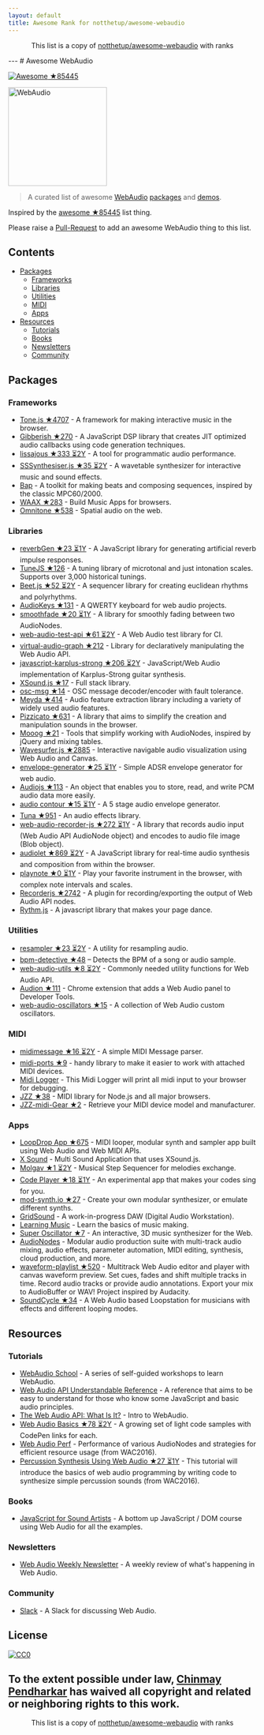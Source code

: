 ```yaml
---
layout: default
title: Awesome Rank for notthetup/awesome-webaudio
---
```


<p align="center">
	This list is a copy of <a href="https://github.com/notthetup/awesome-webaudio">notthetup/awesome-webaudio</a> with ranks
</p>
---
﻿# Awesome WebAudio

[![Awesome](https://cdn.rawgit.com/sindresorhus/awesome/d7305f38d29fed78fa85652e3a63e154dd8e8829/media/badge.svg) ★85445](https://github.com/sindresorhus/awesome)

<img src="https://raw.githubusercontent.com/voodootikigod/logo.js/master/webaudio/webaudio-js.png" width="200px" alt="WebAudio">

> A curated list of awesome [WebAudio](https://developer.mozilla.org/en-US/docs/Web/API/Web_Audio_API) [packages](#packages) and [demos](#demos).

Inspired by the [awesome ★85445](https://github.com/sindresorhus/awesome) list thing.

Please raise a [Pull-Request](https://github.com/notthetup/awesome-webaudio/pulls) to add an awesome WebAudio thing to this list.

## Contents
- [Packages](#packages)
  - [Frameworks](#frameworks)
  - [Libraries](#libraries)
  - [Utilities](#utilities)
  - [MIDI](#midi)
  - [Apps](#apps)
- [Resources](#resources)
  - [Tutorials](#tutorials)
  - [Books](#books)
  - [Newsletters](#newsletters)
  - [Community](#community)

## Packages

### Frameworks
- [Tone.js ★4707](https://github.com/Tonejs/Tone.js) - A framework for making interactive music in the browser.
- [Gibberish ★270](https://github.com/gibber-cc/gibberish) - A JavaScript DSP library that creates JIT optimized audio callbacks using code generation techniques.
- [lissajous ★333 ⏳2Y](https://github.com/kylestetz/lissajous) -  A tool for programmatic audio performance.
- [SSSynthesiser.js ★35 ⏳2Y](https://github.com/surikov/SSSynthesiser.js) -  A wavetable synthesizer for interactive music and sound effects.
- [Bap](http://bapjs.org/) - A toolkit for making beats and composing sequences, inspired by the classic MPC60/2000.
- [WAAX ★283](https://github.com/hoch/WAAX) - Build Music Apps for browsers.
- [Omnitone ★538](https://github.com/GoogleChrome/omnitone) - Spatial audio on the web.

### Libraries
- [reverbGen ★23 ⏳1Y](https://github.com/adelespinasse/reverbGen) - A JavaScript library for generating artificial reverb impulse responses.
- [TuneJS ★126](https://github.com/abbernie/tune) - A tuning library of microtonal and just intonation scales. Supports over 3,000 historical tunings.
- [Beet.js ★52 ⏳2Y](https://github.com/zya/beet.js) - A sequencer library for creating euclidean rhythms and polyrhythms.
- [AudioKeys ★131](https://github.com/kylestetz/AudioKeys) - A QWERTY keyboard for web audio projects.
- [smoothfade ★20 ⏳1Y](https://github.com/notthetup/smoothfade) - A library for smoothly fading between two AudioNodes.
- [web-audio-test-api ★61 ⏳2Y](https://github.com/mohayonao/web-audio-test-api) - A Web Audio test library for CI.
- [virtual-audio-graph ★212](https://github.com/benji6/virtual-audio-graph) - Library for declaratively manipulating the Web Audio API.
- [javascript-karplus-strong ★206 ⏳2Y](https://github.com/mrahtz/javascript-karplus-strong) - JavaScript/Web Audio implementation of Karplus-Strong guitar synthesis.
- [XSound.js ★17](https://github.com/Korilakkuma/XSound) - Full stack library.
- [osc-msg ★14](https://github.com/mohayonao/osc-msg) - OSC message decoder/encoder with fault tolerance.
- [Meyda ★414](https://github.com/meyda/meyda) - Audio feature extraction library including a variety of widely used audio features.
- [Pizzicato ★631](https://github.com/alemangui/pizzicato) - A library that aims to simplify the creation and manipulation sounds in the browser.
- [Mooog ★21](https://github.com/mattlima/mooog) - Tools that simplify working with AudioNodes, inspired by jQuery and mixing tables.
- [Wavesurfer.js ★2885](https://github.com/katspaugh/wavesurfer.js) - Interactive navigable audio visualization using Web Audio and Canvas.
- [envelope-generator ★25 ⏳1Y](https://github.com/itsjoesullivan/envelope-generator) - Simple ADSR envelope generator for web audio.
- [Audiojs ★113](https://github.com/audiojs/audio) - An object that enables you to store, read, and write PCM audio data more easily.
- [audio contour ★15 ⏳1Y](https://github.com/danigb/audio-contour) - A 5 stage audio envelope generator.
- [Tuna ★951](https://github.com/Theodeus/tuna) - An audio effects library.
- [web-audio-recorder-js ★272 ⏳1Y](https://github.com/higuma/web-audio-recorder-js) - A library that records audio input (Web Audio API AudioNode object) and encodes to audio file image (Blob object).
- [audiolet ★869 ⏳2Y](https://github.com/oampo/Audiolet) - A JavaScript library for real-time audio synthesis and composition from within the browser.
- [playnote ★0 ⏳1Y](https://github.com/createbits/playnote) - Play your favorite instrument in the browser, with complex note intervals and scales.
- [Recorderjs ★2742](https://github.com/mattdiamond/Recorderjs) - A plugin for recording/exporting the output of Web Audio API nodes.
- [Rythm.js](https://okazari.github.io/Rythm.js/) - A javascript library that makes your page dance.

### Utilities
- [resampler ★23 ⏳2Y](https://github.com/notthetup/resampler) - A utility for resampling audio.
- [bpm-detective ★48](https://github.com/tornqvist/bpm-detective) – Detects the BPM of a song or audio sample.
- [web-audio-utils ★8 ⏳2Y](https://github.com/mohayonao/web-audio-utils) - Commonly needed utility functions for Web Audio API.
- [Audion ★111](https://github.com/google/audion) - Chrome extension that adds a Web Audio panel to Developer Tools.
- [web-audio-oscillators ★15](https://github.com/lukehorvat/web-audio-oscillators) - A collection of Web Audio custom oscillators.

### MIDI
- [midimessage ★16 ⏳2Y](https://github.com/notthetup/midimessage) - A simple MIDI Message parser.
- [midi-ports ★9](https://github.com/AndrejHronco/midi-ports) -  handy library to make it easier to work with attached MIDI devices.
- [Midi Logger](http://outputchannel.com/midi-logger/) - This Midi Logger will print all midi input to your browser for debugging.
- [JZZ ★38](https://github.com/jazz-soft/JZZ) - MIDI library for Node.js and all major browsers.
- [JZZ-midi-Gear ★2](https://github.com/jazz-soft/JZZ-midi-Gear) - Retrieve your MIDI device model and manufacturer.

### Apps
- [LoopDrop App ★675](https://github.com/mmckegg/loop-drop-app) - MIDI looper, modular synth and sampler app built using Web Audio and Web MIDI APIs.
- [X Sound](https://korilakkuma.github.io/X-Sound/) - Multi Sound Application that uses XSound.js.
- [Molgav ★1 ⏳2Y](https://github.com/surikov/molgav) - Musical Step Sequencer for melodies exchange.
- [Code Player ★18 ⏳1Y](https://github.com/jcppman/code-player) - An experimental app that makes your codes sing for you.
- [mod-synth.io ★27](https://github.com/andrevenancio/mod-synth.io) - Create your own modular synthesizer, or emulate different synths.
- [GridSound](https://gridsound.github.io) - A work-in-progress DAW (Digital Audio Workstation).
- [Learning Music](https://learningmusic.ableton.com/) - Learn the basics of music making.
- [Super Oscillator ★7](https://github.com/lukehorvat/super-oscillator) - An interactive, 3D music synthesizer for the Web.
- [AudioNodes](https://audionodes.com) - Modular audio production suite with multi-track audio mixing, audio effects, parameter automation, MIDI editing, synthesis, cloud production, and more.
- [waveform-playlist ★520](https://github.com/naomiaro/waveform-playlist) - Multitrack Web Audio editor and player with canvas waveform preview. Set cues, fades and shift multiple tracks in time. Record audio tracks or provide audio annotations. Export your mix to AudioBuffer or WAV! Project inspired by Audacity.
- [SoundCycle ★34](https://github.com/scriptify/soundcycle) - A Web Audio based Loopstation for musicians with effects and different looping modes.

## Resources

### Tutorials
- [WebAudio School](https://github.com/mmckegg/web-audio-school	) - A series of self-guided workshops to learn WebAudio.
- [Web Audio API Understandable Reference](https://web-audio-api.firebaseapp.com/) - A reference that aims to be easy to understand for those who know some JavaScript and basic audio principles.
- [The Web Audio API: What Is It?](https://code.tutsplus.com/tutorials/the-web-audio-api-what-is-it--cms-23735) - Intro to WebAudio.
- [Web Audio Basics ★78 ⏳2Y](https://github.com/kylestetz/Web-Audio-Basics) - A growing set of light code samples with CodePen links for each.
- [Web Audio Perf](https://padenot.github.io/web-audio-perf/) - Performance of various AudioNodes and strategies for efficient resource usage (from WAC2016).
- [Percussion Synthesis Using Web Audio ★27 ⏳1Y](https://github.com/irritant/WAC-2016-Tutorial) - This tutorial will introduce the basics of web audio programming by writing code to synthesize simple percussion sounds (from WAC2016).

### Books
- [JavaScript for Sound Artists](https://www.crcpress.com/JavaScript-for-Sound-Artists-Learn-to-Code-with-the-Web-Audio-API/Turner-Leonard/p/book/9781138961531) - A bottom up JavaScript / DOM course using Web Audio for all the examples.
### Newsletters
- [Web Audio Weekly Newsletter](http://www.webaudioweekly.com) - A weekly review of what's happening in Web Audio.

### Community
- [Slack](https://web-audio-slackin.herokuapp.com/) - A Slack for discussing Web Audio.

## License

[![CC0](http://mirrors.creativecommons.org/presskit/buttons/88x31/svg/cc-zero.svg)](https://creativecommons.org/publicdomain/zero/1.0/)

To the extent possible under law, [Chinmay Pendharkar](https://chinmay.audio/) has waived all copyright and related or neighboring rights to this work.
---
<p align="center">
	This list is a copy of <a href="https://github.com/notthetup/awesome-webaudio">notthetup/awesome-webaudio</a> with ranks
</p>
